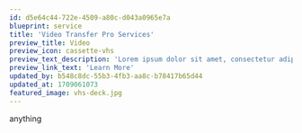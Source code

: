 ```yaml
---
id: d5e64c44-722e-4509-a80c-d043a0965e7a
blueprint: service
title: 'Video Transfer Pro Services'
preview_title: Video
preview_icon: cassette-vhs
preview_text_description: 'Lorem ipsum dolor sit amet, consectetur adipiscing elit, sed do eiusmod tempor incididunt ut labore.'
preview_link_text: 'Learn More'
updated_by: b548c8dc-55b3-4fb3-aa8c-b78417b65d44
updated_at: 1709061073
featured_image: vhs-deck.jpg
---
```

anything